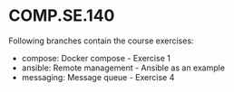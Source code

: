 # COMP.SE.140

Following branches contain the course exercises:
- compose: Docker compose - Exercise 1
- ansible: Remote management - Ansible as an example
- messaging: Message queue - Exercise 4
